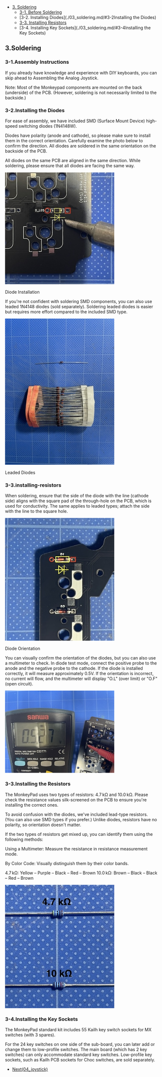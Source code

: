 <!-- ### Monkeypad Build Guide Top Page is here [English](01_build_guide.md)  -->

- [3. Soldering](03_soldering.md)
  - [3-1. Before Soldering](./03_soldering.md/#3-1before-soldering)
  - [3-2. Installing Diodes](./03_soldering.md/#3-2Installing the Diodes)
  - [3-3. Installing Resistors](./03_soldering.md/#3-3installing-resistors)
  - [3-4. Installing Key Sockets](./03_soldering.md/#3-4Installing the Key Sockets)

## 3.Soldering
### 3-1.Assembly Instructions
If you already have knowledge and experience with DIY keyboards, you can skip ahead to Assembling the Analog Joystick.

Note: Most of the Monkeypad components are mounted on the back (underside) of the PCB. (However, soldering is not necessarily limited to the backside.)

### 3-2.Installing the Diodes

For ease of assembly, we have included SMD (Surface Mount Device) high-speed switching diodes (1N4148W).

Diodes have polarity (anode and cathode), so please make sure to install them in the correct orientation. Carefully examine the photo below to confirm the direction. All diodes are soldered in the same orientation on the backside of the PCB.

All diodes on the same PCB are aligned in the same direction. While soldering, please ensure that all diodes are facing the same way.

![](../images/03/monkeypad_3_01.jpeg)

Diode Installation

If you're not confident with soldering SMD components, you can also use leaded 1N4148 diodes (sold separately). Soldering leaded diodes is easier but requires more effort compared to the included SMD type.

![](../images/03/monkeypad_3_02.jpeg)

Leaded Diodes
### 3-3.installing-resistors

When soldering, ensure that the side of the diode with the line (cathode side) aligns with the square pad of the through-hole on the PCB, which is used for conductivity. The same applies to leaded types; attach the side with the line to the square hole.

![](../images/03/monkeypad_3_03.jpeg)

Diode Orientation

You can visually confirm the orientation of the diodes, but you can also use a multimeter to check. In diode test mode, connect the positive probe to the anode and the negative probe to the cathode. If the diode is installed correctly, it will measure approximately 0.5V. If the orientation is incorrect, no current will flow, and the multimeter will display "O.L" (over limit) or "O.F" (open circuit).

![](../images/03/monkeypad_3_04.jpeg)

### 3-3.Installing the Resistors

The MonkeyPad uses two types of resistors: 4.7 kΩ and 10.0 kΩ. Please check the resistance values silk-screened on the PCB to ensure you're installing the correct ones.

To avoid confusion with the diodes, we've included lead-type resistors. (You can also use SMD types if you prefer.) Unlike diodes, resistors have no polarity, so orientation doesn't matter.

If the two types of resistors get mixed up, you can identify them using the following methods:

Using a Multimeter: Measure the resistance in resistance measurement mode.

By Color Code: Visually distinguish them by their color bands.

4.7 kΩ: Yellow – Purple – Black – Red – Brown
10.0 kΩ: Brown – Black – Black – Red – Brown

 ![](../images/03/monkeypad_3_05.jpeg)

### 3-4.Installing the Key Sockets

The MonkeyPad standard kit includes 55 Kailh key switch sockets for MX switches (with 3 spares).

For the 24 key switches on one side of the sub-board, you can later add or change them to low-profile switches. The main board (which has 2 key switches) can only accommodate standard key switches. Low-profile key sockets, such as Kailh PCB sockets for Choc switches, are sold separately.

  - [Next(04_joystick)](04_joystick.md)  
